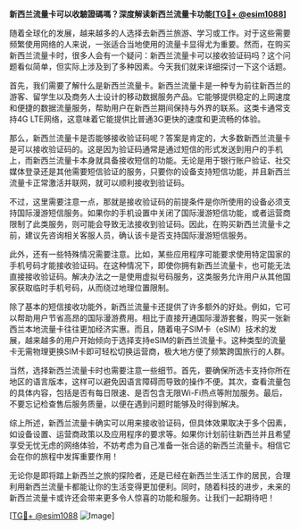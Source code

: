 **新西兰流量卡可以收驗證碼嗎？深度解读新西兰流量卡功能[[TG💪+ @esim1088](https://t.me/s/esim1088)]**

随着全球化的发展，越来越多的人选择去新西兰旅游、学习或工作。对于这些需要频繁使用网络的人来说，一张适合当地使用的流量卡显得尤为重要。然而，在购买新西兰流量卡时，很多人会有一个疑问：新西兰流量卡可以接收验证码吗？这个问题看似简单，但实际上涉及到了多种因素。今天我们就来详细探讨一下这个话题。

首先，我们需要了解什么是新西兰流量卡。新西兰流量卡是一种专为前往新西兰的游客、留学生以及商务人士设计的移动数据服务产品。它能够提供稳定的上网速度和便捷的数据流量服务，帮助用户在新西兰期间保持与外界的联系。这类卡通常支持4G LTE网络，这意味着它能提供比普通3G更快的速度和更流畅的体验。

那么，新西兰流量卡是否能够接收验证码呢？答案是肯定的，大多数新西兰流量卡是可以接收验证码的。这是因为验证码通常是通过短信的形式发送到用户的手机上，而新西兰流量卡本身就具备接收短信的功能。无论是用于银行账户验证、社交媒体登录还是其他需要短信验证的服务，只要你的设备支持短信功能，并且新西兰流量卡正常激活并联网，就可以顺利接收到验证码。

不过，这里需要注意一点，那就是接收验证码的前提条件是你所使用的设备必须支持国际漫游短信服务。如果你的手机设置中关闭了国际漫游短信功能，或者运营商限制了此类服务，则可能会导致无法接收到验证码。因此，在购买新西兰流量卡之前，建议先咨询相关客服人员，确认该卡是否支持国际漫游短信服务。

此外，还有一些特殊情况需要注意。比如，某些应用程序可能要求使用特定国家的手机号码才能接收验证码。在这种情况下，即使你拥有新西兰流量卡，也可能无法直接接收验证码。解决办法之一是使用虚拟号码服务，这类服务允许用户从其他国家获取临时手机号码，从而绕过地理位置限制。

除了基本的短信接收功能外，新西兰流量卡还提供了许多额外的好处。例如，它可以帮助用户节省高昂的国际漫游费用。相比于直接开通国际漫游套餐，购买一张新西兰本地流量卡往往更加经济实惠。而且，随着电子SIM卡（eSIM）技术的发展，越来越多的用户开始倾向于选择支持eSIM的新西兰流量卡。这种类型的流量卡无需物理更换SIM卡即可轻松切换运营商，极大地方便了频繁跨国旅行的人群。

当然，选择新西兰流量卡时也需要注意一些细节。首先，要确保所选卡支持你所在地区的语言版本，这样可以避免因语言障碍而导致的操作不便。其次，查看流量包的具体内容，包括是否有每日限速、是否包含无限Wi-Fi热点等附加服务。最后，不要忘记检查售后服务质量，以便在遇到问题时能够及时得到解决。

综上所述，新西兰流量卡确实可以用来接收验证码，但具体效果取决于多个因素，如设备设置、运营商政策以及应用程序的要求等。如果你计划前往新西兰并且希望享受无忧无虑的网络体验，不妨考虑为自己准备一张合适的新西兰流量卡。相信它会在你的旅程中发挥重要作用！

无论你是即将踏上新西兰之旅的探险者，还是已经在新西兰生活工作的居民，合理利用新西兰流量卡都能让你的生活变得更加便利。同时，随着科技的进步，未来的新西兰流量卡或许还会带来更多令人惊喜的功能和服务。让我们一起期待吧！

[[TG💪+ @esim1088](https://t.me/s/esim1088) ![Image](https://i.postimg.cc/4NQfJmqS/Snipaste-2025-05-13-00-14-12.png)]